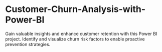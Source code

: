 # Customer-Churn-Analysis-with-Power-BI
Gain valuable insights and enhance customer retention with this Power BI project. Identify and visualize churn risk factors to enable proactive prevention strategies.
